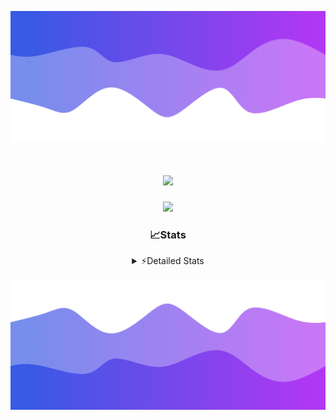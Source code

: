 ![Header](./header.png)
<div align="center">

<h1 align="center">
  <a href="https://git.io/typing-svg">
    <img src="https://readme-typing-svg.herokuapp.com/?lines=Hello,+There!+%F0%9F%91%8B;This+is+chicho.;Owner+on+Ocean;&center=true&size=25">
  </a>
</h1>
  
<p align="center">
  <img src="https://lanyard.cnrad.dev/api/852683595378196480" />
</p>

### 📈Stats
<details>
    <summary> ⚡Detailed Stats</summary>
    <br/>

<!--START_SECTION:waka-->
![Code Time](http://img.shields.io/badge/Code%20Time-1%2C100%20hrs%209%20mins-blue)

![Profile Views](http://img.shields.io/badge/Profile%20Views-0-blue)

**🐱 My GitHub Data** 

> 📦 189.5 kB Used in GitHub's Storage 
 > 
> 🏆 0 Contributions in the Year 2025
 > 
> 🚫 Not Opted to Hire
 > 
> 📜 15 Public Repositories 
 > 
> 🔑 13 Private Repositories 
 > 
**I'm a Night 🦉** 

```text
🌞 Morning                24 commits          █░░░░░░░░░░░░░░░░░░░░░░░░   04.42 % 
🌆 Daytime                74 commits          ███░░░░░░░░░░░░░░░░░░░░░░   13.63 % 
🌃 Evening                240 commits         ███████████░░░░░░░░░░░░░░   44.20 % 
🌙 Night                  205 commits         █████████░░░░░░░░░░░░░░░░   37.75 % 
```
📅 **I'm Most Productive on Friday** 

```text
Monday                   29 commits          █░░░░░░░░░░░░░░░░░░░░░░░░   05.34 % 
Tuesday                  117 commits         █████░░░░░░░░░░░░░░░░░░░░   21.55 % 
Wednesday                85 commits          ████░░░░░░░░░░░░░░░░░░░░░   15.65 % 
Thursday                 74 commits          ███░░░░░░░░░░░░░░░░░░░░░░   13.63 % 
Friday                   127 commits         ██████░░░░░░░░░░░░░░░░░░░   23.39 % 
Saturday                 62 commits          ███░░░░░░░░░░░░░░░░░░░░░░   11.42 % 
Sunday                   49 commits          ██░░░░░░░░░░░░░░░░░░░░░░░   09.02 % 
```


📊 **This Week I Spent My Time On** 

```text
🕑︎ Time Zone: America/Argentina/Buenos_Aires

💬 Programming Languages: 
TypeScript               21 hrs 47 mins      ██████████████████████░░░   87.79 % 
JavaScript               2 hrs 28 mins       ██░░░░░░░░░░░░░░░░░░░░░░░   09.97 % 
Python                   19 mins             ░░░░░░░░░░░░░░░░░░░░░░░░░   01.32 % 
Other                    11 mins             ░░░░░░░░░░░░░░░░░░░░░░░░░   00.76 % 
JSON                     2 mins              ░░░░░░░░░░░░░░░░░░░░░░░░░   00.15 % 

🔥 Editors: 
Cursor                   24 hrs 49 mins      █████████████████████████   100.00 % 

🐱‍💻 Projects: 
ocean-backend            24 hrs 49 mins      █████████████████████████   100.00 % 

💻 Operating System: 
Windows                  24 hrs 49 mins      █████████████████████████   100.00 % 
```

**I Mostly Code in JavaScript** 

```text
JavaScript               10 repos            ███████░░░░░░░░░░░░░░░░░░   27.78 % 
HTML                     7 repos             █████░░░░░░░░░░░░░░░░░░░░   19.44 % 
TypeScript               4 repos             ███░░░░░░░░░░░░░░░░░░░░░░   11.11 % 
Astro                    2 repos             █░░░░░░░░░░░░░░░░░░░░░░░░   05.56 % 
SCSS                     1 repo              █░░░░░░░░░░░░░░░░░░░░░░░░   02.78 % 
```




 Last Updated on 27/02/2025 22:16:40 UTC
<!--END_SECTION:waka-->
</details>

![Footer](./footer.png)
